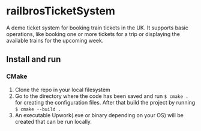 # railbrosTicketSystem
A demo ticket system for booking train tickets in the UK. It supports basic operations, like booking one or more tickets for a trip or displaying the available trains for 
the upcoming week.
## Install and run
### CMake
1. Clone the repo in your local filesystem
2. Go to the directory where the code has been saved  and run 
```$ cmake . ``` for creating the configuration files. After that build the project by running
```$ cmake --build . ```
3. An executable Upwork(.exe or binary depending on your OS) will be created that can be run locally.
